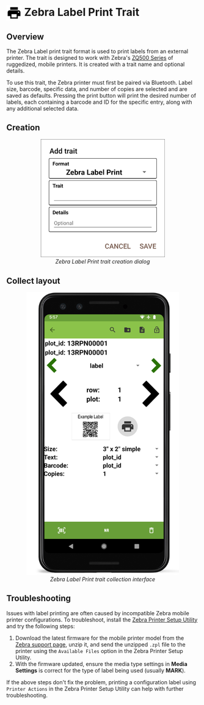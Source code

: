 <img ref="print" style="vertical-align: middle;" src="/_static/icons/formats/printer.png" width="40px"> Zebra Label Print Trait
==================================================================================

Overview
--------

The Zebra Label print trait format is used to print labels from an
external printer. The trait is designed to work with Zebra's [ZQ500
Series](https://www.zebra.com/us/en/products/printers/mobile/zq500.html)
of ruggedized, mobile printers. It is created with a trait name and
optional details.

To use this trait, the Zebra printer must first be paired via Bluetooth.
Label size, barcode, specific data, and number of copies are selected
and are saved as defaults. Pressing the print button will print the
desired number of labels, each containing a barcode and ID for the
specific entry, along with any additional selected data.

Creation
--------

<figure align="center" class="image">
  <img src="/_static/images/traits/formats/create_zebra_label_print.png" width="325px"> 
  <figcaption><i>Zebra Label Print trait creation dialog</i></figcaption> 
</figure>

Collect layout
--------------

<figure align="center" class="image">
  <img src="/_static/images/traits/formats/collect_zebra_label_print_framed.png" width="400px"> 
  <figcaption><i>Zebra Label Print trait collection interface</i></figcaption> 
</figure>

Troubleshooting
---------------

Issues with label printing are often caused by incompatible Zebra mobile
printer configurations. To troubleshoot, install the [Zebra Printer
Setup
Utility](<https://play.google.com/store/apps/details?id=com.zebra.printersetup>)
and try the following steps:

1.  Download the latest firmware for the mobile printer model from the
    [Zebra support
    page](<https://www.zebra.com/us/en/support-downloads/printers.html>),
    unzip it, and send the unzipped `.zpl` file to the
    printer using the `Available Files` option in the Zebra Printer
    Setup Utility.
2.  With the firmware updated, ensure the media type settings in **Media
    Settings** is correct for the type of label being used (usually
    **MARK**).

If the above steps don't fix the problem, printing a configuration
label using `Printer Actions` in the Zebra Printer Setup Utility can
help with further troubleshooting.
